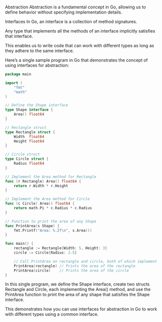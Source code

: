 Abstraction
Abstraction is a fundamental concept in Go, allowing us to define behavior without specifying implementation details.

Interfaces
In Go, an interface is a collection of method signatures.

Any type that implements all the methods of an interface implicitly satisfies that interface.

This enables us to write code that can work with different types as long as they adhere to the same interface.

Here’s a single sample program in Go that demonstrates the concept of using interfaces for abstraction:

```go
package main

import (
    "fmt"
    "math"
)

// Define the Shape interface
type Shape interface {
    Area() float64
}

// Rectangle struct
type Rectangle struct {
    Width  float64
    Height float64
}

// Circle struct
type Circle struct {
    Radius float64
}

// Implement the Area method for Rectangle
func (r Rectangle) Area() float64 {
    return r.Width * r.Height
}

// Implement the Area method for Circle
func (c Circle) Area() float64 {
    return math.Pi * c.Radius * c.Radius
}

// Function to print the area of any Shape
func PrintArea(s Shape) {
    fmt.Printf("Area: %.2f\n", s.Area())
}

func main() {
    rectangle := Rectangle{Width: 5, Height: 3}
    circle := Circle{Radius: 2.5}

    // Call PrintArea on rectangle and circle, both of which implement the Shape interface
    PrintArea(rectangle) // Prints the area of the rectangle
    PrintArea(circle)    // Prints the area of the circle
}
```

In this single program, we define the Shape interface, create two structs Rectangle and Circle, each implementing the Area() method, and use the PrintArea function to print the area of any shape that satisfies the Shape interface.

This demonstrates how you can use interfaces for abstraction in Go to work with different types using a common interface.

